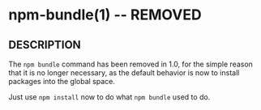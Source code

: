 npm-bundle(1) -- REMOVED
========================

## DESCRIPTION

The `npm bundle` command has been removed in 1.0, for the simple reason
that it is no longer necessary, as the default behavior is now to
install packages into the global space.

Just use `npm install` now to do what `npm bundle` used to do.
